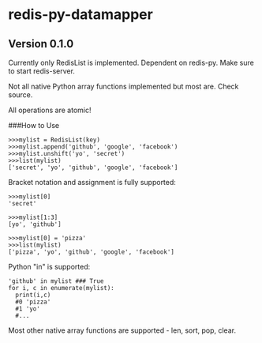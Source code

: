 redis-py-datamapper
===================

Version 0.1.0
--------------
Currently only RedisList is implemented. Dependent on redis-py. Make sure to start redis-server.

Not all native Python array functions implemented but most are. Check source.

All operations are atomic!

###How to Use
    
    >>>mylist = RedisList(key)
    >>>mylist.append('github', 'google', 'facebook')
    >>>mylist.unshift('yo', 'secret')
    >>>list(mylist)
    ['secret', 'yo', 'github', 'google', 'facebook']
    
Bracket notation and assignment is fully supported:

    >>>mylist[0]
    'secret'
    
    >>>mylist[1:3]
    [yo', 'github']
    
    >>>mylist[0] = 'pizza'
    >>>list(mylist)
    ['pizza', 'yo', 'github', 'google', 'facebook']

Python "in" is supported:

    'github' in mylist ### True
    for i, c in enumerate(mylist):
      print(i,c) 
      #0 'pizza'
      #1 'yo' 
      #...

Most other native array functions are supported - len, sort, pop, clear.

